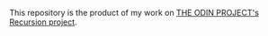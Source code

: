 This repository is the product of my work on [THE ODIN PROJECT's Recursion project](https://www.theodinproject.com/lessons/ruby-recursion).
